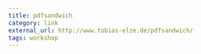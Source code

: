 ```yaml
---
title: pdfsandwich
category: link
external_url: http://www.tobias-elze.de/pdfsandwich/
tags: workshop
---
```

